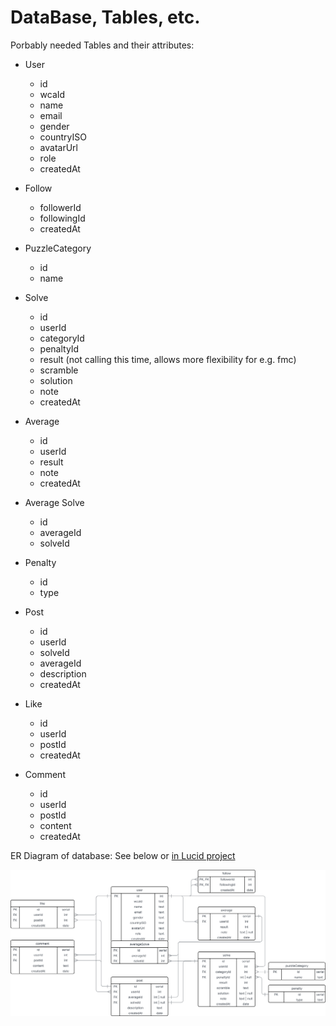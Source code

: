 # DataBase, Tables, etc.

Porbably needed Tables and their attributes:

- User

  - id
  - wcaId
  - name
  - email
  - gender
  - countryISO
  - avatarUrl
  - role
  - createdAt

- Follow

  - followerId
  - followingId
  - createdAt

- PuzzleCategory

  - id
  - name

- Solve

  - id
  - userId
  - categoryId
  - penaltyId
  - result (not calling this time, allows more flexibility for e.g. fmc)
  - scramble
  - solution
  - note
  - createdAt

- Average

  - id
  - userId
  - result
  - note
  - createdAt

- Average Solve

  - id
  - averageId
  - solveId

- Penalty

  - id
  - type

- Post

  - id
  - userId
  - solveId
  - averageId
  - description
  - createdAt

- Like

  - id
  - userId
  - postId
  - createdAt

- Comment

  - id
  - userId
  - postId
  - content
  - createdAt

ER Diagram of database: See below or [in Lucid project](https://lucid.app/lucidchart/ab6226c4-6f45-43fa-b24a-b640c2b84a78/edit?viewport_loc=-92%2C-158%2C2380%2C1295%2C0_0&invitationId=inv_375ddb79-843f-4e56-aa14-135a594d897a)

![Image for: ER Diagram of database](../assets/database_er_diagram.svg)
